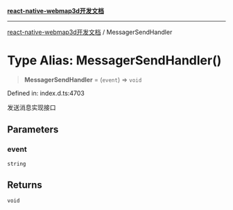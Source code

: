 [**react-native-webmap3d开发文档**](../README.md)

***

[react-native-webmap3d开发文档](../globals.md) / MessagerSendHandler

# Type Alias: MessagerSendHandler()

> **MessagerSendHandler** = (`event`) => `void`

Defined in: index.d.ts:4703

发送消息实现接口

## Parameters

### event

`string`

## Returns

`void`
